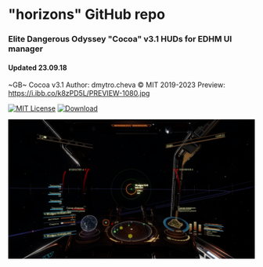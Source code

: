 # "horizons" GitHub repo
### Elite Dangerous Odyssey "Cocoa" v3.1 HUDs for EDHM UI manager
#### Updated 23.09.18

~GB~ Cocoa v3.1
Author: dmytro.cheva © MIT 2019-2023
Preview: https://i.ibb.co/k8zPD5L/PREVIEW-1080.jpg

[![MIT License](https://img.shields.io/badge/MIT-License-blue.svg)](https://raw.githubusercontent.com/dcheva/_BLANK_/initial/LICENSE.MD)
[![Download](https://img.shields.io/badge/Download-zip-green.svg)](/~GB~%20Cocoa%20v3.12.zip)

![EDHM_UI Preview](/~GB~%20Cocoa%20v3.12/PREVIEW-1080.jpg)